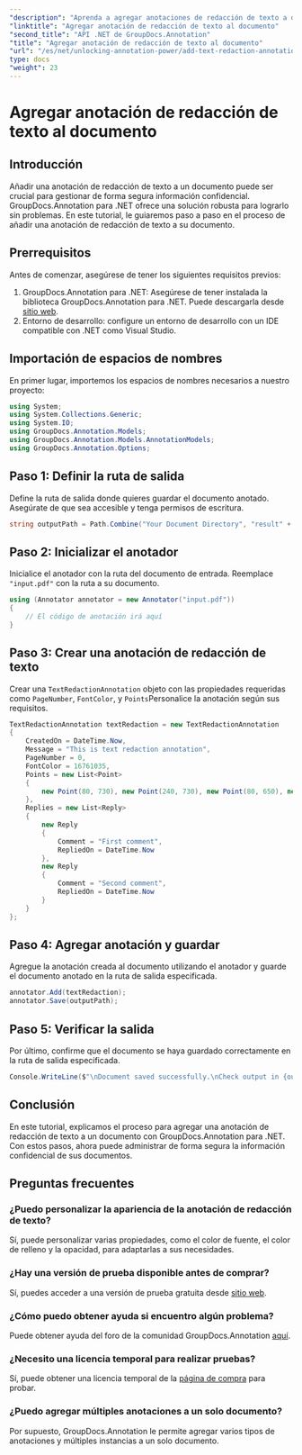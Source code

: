 ```yaml
---
"description": "Aprenda a agregar anotaciones de redacción de texto a documentos PDF con GroupDocs.Annotation para .NET. Proteja su información confidencial fácilmente."
"linktitle": "Agregar anotación de redacción de texto al documento"
"second_title": "API .NET de GroupDocs.Annotation"
"title": "Agregar anotación de redacción de texto al documento"
"url": "/es/net/unlocking-annotation-power/add-text-redaction-annotation/"
type: docs
"weight": 23
---
```


# Agregar anotación de redacción de texto al documento

## Introducción
Añadir una anotación de redacción de texto a un documento puede ser crucial para gestionar de forma segura información confidencial. GroupDocs.Annotation para .NET ofrece una solución robusta para lograrlo sin problemas. En este tutorial, le guiaremos paso a paso en el proceso de añadir una anotación de redacción de texto a su documento.
## Prerrequisitos
Antes de comenzar, asegúrese de tener los siguientes requisitos previos:
1. GroupDocs.Annotation para .NET: Asegúrese de tener instalada la biblioteca GroupDocs.Annotation para .NET. Puede descargarla desde [sitio web](https://releases.groupdocs.com/annotation/net/).
2. Entorno de desarrollo: configure un entorno de desarrollo con un IDE compatible con .NET como Visual Studio.

## Importación de espacios de nombres
En primer lugar, importemos los espacios de nombres necesarios a nuestro proyecto:
```csharp
using System;
using System.Collections.Generic;
using System.IO;
using GroupDocs.Annotation.Models;
using GroupDocs.Annotation.Models.AnnotationModels;
using GroupDocs.Annotation.Options;
```
## Paso 1: Definir la ruta de salida
Define la ruta de salida donde quieres guardar el documento anotado. Asegúrate de que sea accesible y tenga permisos de escritura.
```csharp
string outputPath = Path.Combine("Your Document Directory", "result" + Path.GetExtension("input.pdf"));
```
## Paso 2: Inicializar el anotador
Inicialice el anotador con la ruta del documento de entrada. Reemplace `"input.pdf"` con la ruta a su documento.
```csharp
using (Annotator annotator = new Annotator("input.pdf"))
{
    // El código de anotación irá aquí
}
```
## Paso 3: Crear una anotación de redacción de texto
Crear una `TextRedactionAnnotation` objeto con las propiedades requeridas como `PageNumber`, `FontColor`, y `Points`Personalice la anotación según sus requisitos.
```csharp
TextRedactionAnnotation textRedaction = new TextRedactionAnnotation
{
    CreatedOn = DateTime.Now,
    Message = "This is text redaction annotation",
    PageNumber = 0,
    FontColor = 16761035,
    Points = new List<Point>
    {
        new Point(80, 730), new Point(240, 730), new Point(80, 650), new Point(240, 650)
    },
    Replies = new List<Reply>
    {
        new Reply
        {
            Comment = "First comment",
            RepliedOn = DateTime.Now
        },
        new Reply
        {
            Comment = "Second comment",
            RepliedOn = DateTime.Now
        }
    }
};
```
## Paso 4: Agregar anotación y guardar
Agregue la anotación creada al documento utilizando el anotador y guarde el documento anotado en la ruta de salida especificada.
```csharp
annotator.Add(textRedaction);
annotator.Save(outputPath);
```
## Paso 5: Verificar la salida
Por último, confirme que el documento se haya guardado correctamente en la ruta de salida especificada.
```csharp
Console.WriteLine($"\nDocument saved successfully.\nCheck output in {outputPath}.");
```

## Conclusión
En este tutorial, explicamos el proceso para agregar una anotación de redacción de texto a un documento con GroupDocs.Annotation para .NET. Con estos pasos, ahora puede administrar de forma segura la información confidencial de sus documentos.
## Preguntas frecuentes
### ¿Puedo personalizar la apariencia de la anotación de redacción de texto?
Sí, puede personalizar varias propiedades, como el color de fuente, el color de relleno y la opacidad, para adaptarlas a sus necesidades.
### ¿Hay una versión de prueba disponible antes de comprar?
Sí, puedes acceder a una versión de prueba gratuita desde [sitio web](https://releases.groupdocs.com/).
### ¿Cómo puedo obtener ayuda si encuentro algún problema?
Puede obtener ayuda del foro de la comunidad GroupDocs.Annotation [aquí](https://forum.groupdocs.com/c/annotation/10).
### ¿Necesito una licencia temporal para realizar pruebas?
Sí, puede obtener una licencia temporal de la [página de compra](https://purchase.groupdocs.com/temporary-license/) para probar.
### ¿Puedo agregar múltiples anotaciones a un solo documento?
Por supuesto, GroupDocs.Annotation le permite agregar varios tipos de anotaciones y múltiples instancias a un solo documento.